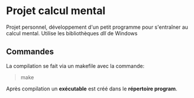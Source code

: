 # Projet calcul mental

Projet personnel, développement d'un petit programme pour s'entraîner au calcul mental. 
Utilise les bibliothèques *dll* de Windows

## Commandes
La compilation se fait via un makefile avec la commande:
> make

Après compilation un **exécutable** est créé dans le **répertoire program**.

